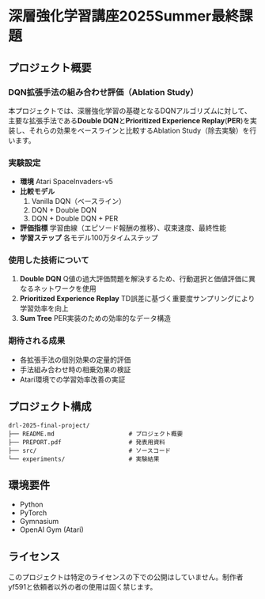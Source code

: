 # 深層強化学習講座2025Summer最終課題

## プロジェクト概要

### DQN拡張手法の組み合わせ評価（Ablation Study）

本プロジェクトでは、深層強化学習の基礎となるDQNアルゴリズムに対して、主要な拡張手法である**Double DQN**と**Prioritized Experience Replay**(**PER**)を実装し、それらの効果をベースラインと比較するAblation Study（除去実験）を行います。

### 実験設定

- **環境**
  Atari SpaceInvaders-v5
- **比較モデル**
  1. Vanilla DQN（ベースライン）
  2. DQN + Double DQN
  3. DQN + Double DQN + PER
- **評価指標**
  学習曲線（エピソード報酬の推移）、収束速度、最終性能
- **学習ステップ**
  各モデル100万タイムステップ

### 使用した技術について

1. **Double DQN**
   Q値の過大評価問題を解決するため、行動選択と価値評価に異なるネットワークを使用
2. **Prioritized Experience Replay**
   TD誤差に基づく重要度サンプリングにより学習効率を向上
3. **Sum Tree**
   PER実装のための効率的なデータ構造

### 期待される成果

- 各拡張手法の個別効果の定量的評価
- 手法組み合わせ時の相乗効果の検証
- Atari環境での学習効率改善の実証

## プロジェクト構成

```
drl-2025-final-project/
├── README.md                     # プロジェクト概要
├── PREPORT.pdf                   # 発表用資料
├── src/                          # ソースコード
└── experiments/                  # 実験結果

```

## 環境要件

- Python
- PyTorch
- Gymnasium
- OpenAI Gym (Atari)

## ライセンス
このプロジェクトは特定のライセンスの下での公開はしていません。制作者yf591と依頼者以外の者の使用は固く禁じます。